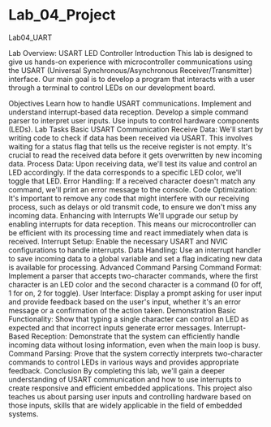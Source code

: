 # Lab_04_Project
 Lab04_UART

Lab Overview: USART LED Controller
Introduction
This lab is designed to give us hands-on experience with microcontroller communications using the USART (Universal Synchronous/Asynchronous Receiver/Transmitter) interface. Our main goal is to develop a program that interacts with a user through a terminal to control LEDs on our development board.

Objectives
Learn how to handle USART communications.
Implement and understand interrupt-based data reception.
Develop a simple command parser to interpret user inputs.
Use inputs to control hardware components (LEDs).
Lab Tasks
Basic USART Communication
Receive Data: We'll start by writing code to check if data has been received via USART. This involves waiting for a status flag that tells us the receive register is not empty. It's crucial to read the received data before it gets overwritten by new incoming data.
Process Data: Upon receiving data, we'll test its value and control an LED accordingly. If the data corresponds to a specific LED color, we'll toggle that LED.
Error Handling: If a received character doesn't match any command, we'll print an error message to the console.
Code Optimization: It's important to remove any code that might interfere with our receiving process, such as delays or old transmit code, to ensure we don't miss any incoming data.
Enhancing with Interrupts
We'll upgrade our setup by enabling interrupts for data reception. This means our microcontroller can be efficient with its processing time and react immediately when data is received.
Interrupt Setup: Enable the necessary USART and NVIC configurations to handle interrupts.
Data Handling: Use an interrupt handler to save incoming data to a global variable and set a flag indicating new data is available for processing.
Advanced Command Parsing
Command Format: Implement a parser that accepts two-character commands, where the first character is an LED color and the second character is a command (0 for off, 1 for on, 2 for toggle).
User Interface: Display a prompt asking for user input and provide feedback based on the user's input, whether it's an error message or a confirmation of the action taken.
Demonstration
Basic Functionality: Show that typing a single character can control an LED as expected and that incorrect inputs generate error messages.
Interrupt-Based Reception: Demonstrate that the system can efficiently handle incoming data without losing information, even when the main loop is busy.
Command Parsing: Prove that the system correctly interprets two-character commands to control LEDs in various ways and provides appropriate feedback.
Conclusion
By completing this lab, we'll gain a deeper understanding of USART communication and how to use interrupts to create responsive and efficient embedded applications. This project also teaches us about parsing user inputs and controlling hardware based on those inputs, skills that are widely applicable in the field of embedded systems.